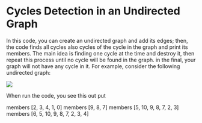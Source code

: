 <h1> Cycles Detection in an Undirected Graph</h1>
<p>In this code, you can create an undirected graph and add its edges; then,
the code finds all cycles also cycles of the cycle in the graph and print its members.
The main idea is finding one cycle at the time and destroy it, then repeat this process until no cycle will be found
in the graph. in the final, your graph will not have any cycle in it. For example, consider the following undirected graph:</p>
<img src = "https://github.com/amoazeni75/detect_cycles_undirected_graph/blob/master/graph.png" >
<p>When run the code, you see this out put</p>
<console>
members [2, 3, 4, 1, 0]
members [9, 8, 7]
members [5, 10, 9, 8, 7, 2, 3]
members [6, 5, 10, 9, 8, 7, 2, 3, 4]
</console>
